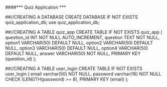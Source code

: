 ####*** Quiz Application ***

##//CREATING A DATABASE
CREATE DATABASE IF NOT EXISTS quiz_application_db;
use quiz_application_db;

##//CREATING A TABLE quiz_app
CREATE TABLE IF NOT EXISTS quiz_app (
question_id INT NOT NULL AUTO_INCREMENT,
question TEXT NOT NULL,
option1 VARCHAR(50) DEFAULT NULL,
option2 VARCHAR(50) DEFAULT NULL,
option3 VARCHAR(50) DEFAULT NULL,
option4 VARCHAR(50) DEFAULT NULL,
answer VARCHAR(50) NOT NULL,
PRIMARY KEY (question_id)
);

##//CREATING A TABLE user_login
CREATE TABLE IF NOT EXISTS user_login (
email varchar(50) NOT NULL,
password varchar(16) NOT NULL CHECK (LENGTH(password) >= 8),
PRIMARY KEY (email)
);
